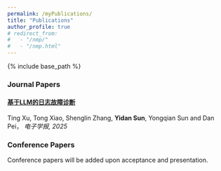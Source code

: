 ```yaml
---
permalink: /myPublications/
title: "Publications"
author_profile: true
# redirect_from: 
#   - "/nmp/"
#   - "/nmp.html"
---
```


{% include base_path %}

### Journal Papers

#### [基于LLM的日志故障诊断](https://kns.cnki.net/kcms2/article/abstract?v=A2TeIUkP3I0c5CprJJyrObvoOFdJIq50KBH-HB6O5wzuN2Ag7K5dgXsBER9qZj9dndmo_KWW1wLHvf0-fDaPG9Fu2Yj7epOS0UkO9hyVQFKp5dMekKdDiBn9TqHv9fAuJ5oETX1ete_3IDQ6XJBvI_6uf7w4qpJ9GkTO6Y4GaMgIsSSy6LOguQ==&uniplatform=NZKPT&language=CHS)
Ting Xu, Tong Xiao, Shenglin Zhang, **Yidan Sun**, Yongqian Sun and Dan Pei， *电子学报, 2025*


### Conference Papers
Conference papers will be added upon acceptance and presentation.

